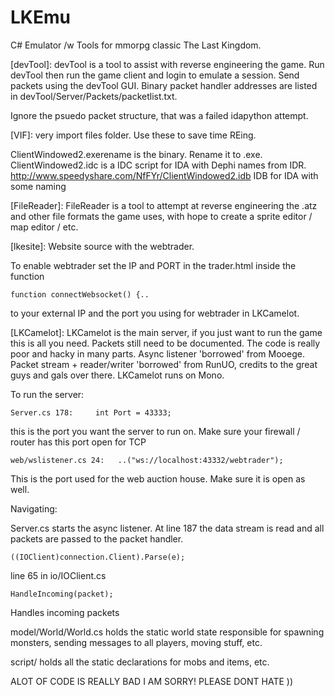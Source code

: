 LKEmu
======

C# Emulator /w Tools for mmorpg classic The Last Kingdom.

[devTool]:
devTool is a tool to assist with reverse engineering the game.
Run devTool then run the game client and login to emulate a session.
Send packets using the devTool GUI. 
Binary packet handler addresses are listed in devTool/Server/Packets/packetlist.txt.

Ignore the psuedo packet structure, that was a failed idapython attempt.




[VIF]:
very import files folder. Use these to save time REing.

ClientWindowed2.exerename is the binary. Rename it to .exe.
ClientWindowed2.idc is a IDC script for IDA with Dephi names from IDR.
http://www.speedyshare.com/NfFYr/ClientWindowed2.idb IDB for IDA with some naming




[FileReader]:
FileReader is a tool to attempt at reverse engineering the .atz and other file formats the game uses, with hope to create a sprite editor / map editor / etc.




[lkesite]:
Website source with the webtrader.

To enable webtrader set the IP and PORT in the trader.html inside the function

	function connectWebsocket() {..
	
to your external IP and the port you using for webtrader in LKCamelot.


[LKCamelot]:
LKCamelot is the main server, if you just want to run the game this is all you need.
Packets still need to be documented.
The code is really poor and hacky in many parts.
Async listener 'borrowed' from Mooege.
Packet stream + reader/writer 'borrowed' from RunUO, credits to the great guys and gals over there.
LKCamelot runs on Mono.


To run the server:

	Server.cs 178:     int Port = 43333; 

this is the port you want the server to run on. Make sure your firewall / router has this port open for TCP

	web/wslistener.cs 24:   ..("ws://localhost:43332/webtrader"); 

This is the port used for the web auction house.  Make sure it is open as well.





Navigating:

Server.cs starts the async listener. At line 187 the data stream is read and all packets are passed to the packet handler.

	((IOClient)connection.Client).Parse(e);


line 65 in io/IOClient.cs

	HandleIncoming(packet);

Handles incoming packets


model/World/World.cs holds the static world state responsible for spawning monsters, sending messages to all players, moving stuff, etc.

script/  holds all the static declarations for mobs and items, etc.


ALOT OF CODE IS REALLY BAD I AM SORRY! PLEASE DONT HATE ))
